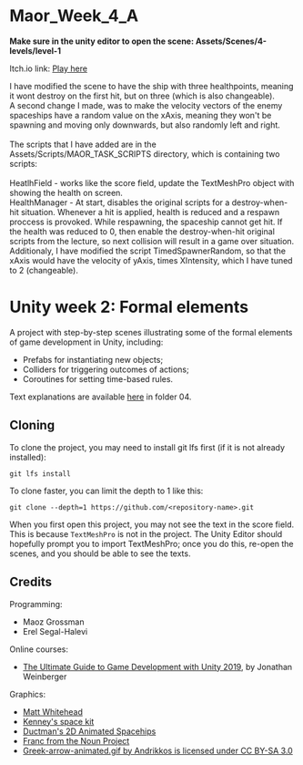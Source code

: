 # Maor_Week_4_A
**Make sure in the unity editor to open the scene: Assets/Scenes/4-levels/level-1**<br/>

Itch.io link:
[Play here](https://maor55.itch.io/week-4-question-a)

I have modified the scene to have the ship with three healthpoints, meaning it wont destroy on the first hit, but on three (which is also changeable).<br/>
A second change I made, was to make the velocity vectors of the enemy spaceships have a random value on the xAxis, meaning they won't be spawning and moving only downwards, but also randomly left and right. <br/><br/>
The scripts that I have added are in the Assets/Scripts/MAOR_TASK_SCRIPTS directory, which is containing two scripts: <br/><br/>
HeatlhField - works like the score field, update the TextMeshPro object with showing the health on screen. <br/>
HealthManager - At start, disables the original scripts for a destroy-when-hit situation. Whenever a hit is applied, health is reduced and a respawn proccess is provoked. While respawning, the spaceship cannot get hit. If the health was reduced to 0, then enable the destroy-when-hit original scripts from the lecture, so next collision will result in a game over situation. <br/>
Additionaly, I have modified the script TimedSpawnerRandom, so that the xAxis would have the velocity of yAxis, times XIntensity, which I have tuned to 2 (changeable).



# Unity week 2: Formal elements

A project with step-by-step scenes illustrating some of the formal elements of game development in Unity, including: 

* Prefabs for instantiating new objects;
* Colliders for triggering outcomes of actions;
* Coroutines for setting time-based rules.

Text explanations are available 
[here](https://github.com/gamedev-at-ariel/gamedev-5782) in folder 04.

## Cloning
To clone the project, you may need to install git lfs first (if it is not already installed):

    git lfs install 

To clone faster, you can limit the depth to 1 like this:

    git clone --depth=1 https://github.com/<repository-name>.git

When you first open this project, you may not see the text in the score field.
This is because `TextMeshPro` is not in the project.
The Unity Editor should hopefully prompt you to import TextMeshPro;
once you do this, re-open the scenes, and you should be able to see the texts.



## Credits

Programming:
* Maoz Grossman
* Erel Segal-Halevi

Online courses:
* [The Ultimate Guide to Game Development with Unity 2019](https://www.udemy.com/the-ultimate-guide-to-game-development-with-unity/), by Jonathan Weinberger

Graphics:
* [Matt Whitehead](https://ccsearch.creativecommons.org/photos/7fd4a37b-8d1a-4d4c-80a2-4ca4a3839941)
* [Kenney's space kit](https://kenney.nl/assets/space-kit)
* [Ductman's 2D Animated Spacehips](https://assetstore.unity.com/packages/2d/characters/2d-animated-spaceships-96852)
* [Franc from the Noun Project](https://commons.wikimedia.org/w/index.php?curid=64661575)
* [Greek-arrow-animated.gif by Andrikkos is licensed under CC BY-SA 3.0](https://search.creativecommons.org/photos/2db102af-80d0-4ec8-9171-1ac77d2565ce)
